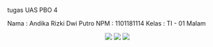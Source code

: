tugas UAS PBO 4

Nama	: Andika Rizki Dwi Putro
NPM	: 1101181114
Kelas	: TI - 01 Malam

<p align="center">
<img src="dashboard.png"></a>
<img src="tampilan.png"></a>
<img src="user.png"></a> </p>

